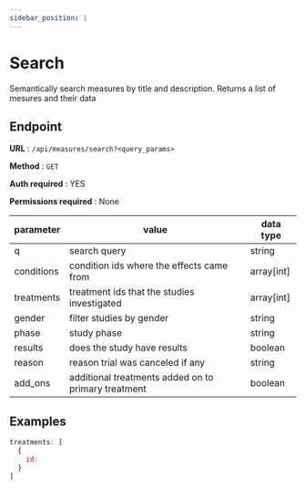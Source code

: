 ```yaml
---
sidebar_position: 1
---
```


# Search

Semantically search measures by title and description. Returns a list of mesures and their data

## Endpoint

**URL** : `/api/measures/search?<query_params>`

**Method** : `GET`

**Auth required** : YES

**Permissions required** : None

| parameter  | value                                               | data type  |
|------------|-----------------------------------------------------|------------|
| q          | search query                                        | string     |
| conditions | condition ids where the effects came from           | array[int] |
| treatments | treatment ids that the studies investigated         | array[int] |
| gender     | filter studies by gender                            | string     |
| phase      | study phase                                         | string     |
| results    | does the study have results                         | boolean    |
| reason     | reason trial was canceled if any                    | string     |
| add_ons    | additional treatments added on to primary treatment | boolean    |


## Examples

```jsx title="GET https://api.mediboard.fyi/treatments/search?q=ambien"
treatments: [
  {
    id: 
  }
]
```